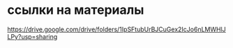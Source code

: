 # ссылки на материалы

<https://drive.google.com/drive/folders/1IpSFtubUrBJCuGex2IcJo6nLMWHlJLPy?usp=sharing>
